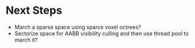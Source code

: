 # Next Steps

- March a sparse space using sparce voxel octrees?
- Sectorize space for AABB visibility culling and then use thread pool to march it? 